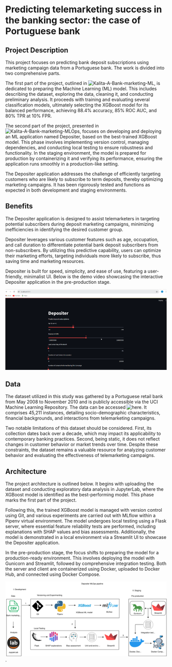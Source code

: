 # Predicting telemarketing success in the banking sector: the case of Portuguese bank

## Project Description
This project focuses on predicting bank deposit subscriptions using marketing campaign data from a Portuguese bank. The work is divided into two comprehensive parts. 

The first part of the project, outlined in ![Kalita-A-Bank-marketing-ML](https://github.com/Alexander-Kalita/Bank-Marketing-Project/blob/main/Kalita-A-Bank-marketing-ML.ipynb), is dedicated to preparing the Machine Learning (ML) model. This includes describing the dataset, exploring the data, cleaning it, and conducting preliminary analysis. It proceeds with training and evaluating several classification models, ultimately selecting the XGBoost model for its balanced performance, achieving 88.4% accuracy, 85% ROC AUC, and 80% TPR at 10% FPR.

The second part of the project, presented in ![Kalita-A-Bank-marketing-MLOps](https://github.com/Alexander-Kalita/Bank-Marketing-Project/blob/main/Kalita-A-Bank-marketing-MLOps.ipynb), focuses on developing and deploying an ML application named Depositer, based on the best-trained XGBoost model. This phase involves implementing version control, managing dependencies, and conducting local testing to ensure robustness and functionality. In the staging environment, the model is prepared for production by containerizing it and verifying its performance, ensuring the application runs smoothly in a production-like setting.

The Depositer application addresses the challenge of efficiently targeting customers who are likely to subscribe to term deposits, thereby optimizing marketing campaigns. It has been rigorously tested and functions as expected in both development and staging environments.

## Benefits
The Depositer application is designed to assist telemarketers in targeting potential subscribers during deposit marketing campaigns, minimizing inefficiencies in identifying the desired customer group.

Depositer leverages various customer features such as age, occupation, and call duration to differentiate potential bank deposit subscribers from non-subscribers. By utilizing this predictive capability, users can optimize their marketing efforts, targeting individuals more likely to subscribe, thus saving time and marketing resources.

Depositer is built for speed, simplicity, and ease of use, featuring a user-friendly, minimalist UI. Below is the demo video showcasing the interactive Depositer application in the pre-production stage.


![Depositer Demo](https://github.com/Alexander-Kalita/Bank-Marketing-Project/blob/main/depositer_staging.gif) 

## Data
The dataset utilized in this study was gathered by a Portuguese retail bank from May 2008 to November 2010 and is publicly accessible via the UCI Machine Learning Repository. The data can be accessed ![here](https://github.com/Alexander-Kalita/Bank-Marketing-Project/tree/main/my_mlops_project/data). It comprises 45,211 instances, detailing socio-demographic characteristics, financial backgrounds, and interactions from telemarketing campaigns.

Two notable limitations of this dataset should be considered. First, its collection dates back over a decade, which may impact its applicability to contemporary banking practices. Second, being static, it does not reflect changes in customer behavior or market trends over time. Despite these constraints, the dataset remains a valuable resource for analyzing customer behavior and evaluating the effectiveness of telemarketing campaigns.

## Architecture
The project architecture is outlined below. It begins with uploading the dataset and conducting exploratory data analysis in JupyterLab, where the XGBoost model is identified as the best-performing model. This phase marks the first part of the project.

Following this, the trained XGBoost model is managed with version control using Git, and various experiments are carried out with MLflow within a Pipenv virtual environment. The model undergoes local testing using a Flask server, where essential feature reliability tests are performed, including explanations with SHAP values and bias assessments. Additionally, the model is demonstrated in a local environment via a Streamlit UI to showcase the Depositer application.

In the pre-production stage, the focus shifts to preparing the model for a production-ready environment. This involves deploying the model with Gunicorn and Streamlit, followed by comprehensive integration testing. Both the server and client are containerized using Docker, uploaded to Docker Hub, and connected using Docker Compose.


![Depositer architecture](https://github.com/Alexander-Kalita/Bank-Marketing-Project/blob/main/Depositer_dev_staging.svg).



